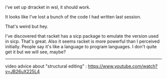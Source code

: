 i've set up drracket in wsl, it should work.

It looks like I've lost a bunch of the code I had written last session.

That's weird but hey.


I've discovered that racket has a sicp package to emulate the version used in sicp.
That's great.
Also it seems racket is more powerful than I perceived initially.
People say it's like a language to program languages. I don't quite get it but we will see, maybe?

---

video advice about "structural editing" : https://www.youtube.com/watch?v=JB26uX225L4
